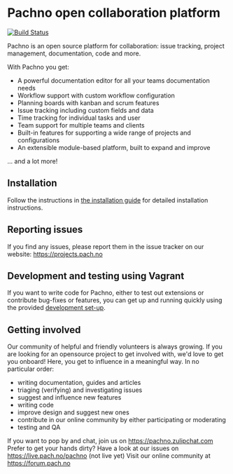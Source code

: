 # Pachno open collaboration platform 

[![Build Status](https://travis-ci.org/pachno/pachno.png?branch=master)](https://travis-ci.org/pachno/pachno) 

Pachno is an open source platform for collaboration: issue tracking, project management, documentation, code and more. 

With Pachno you get:
* A powerful documentation editor for all your teams documentation needs
* Workflow support with custom workflow configuration
* Planning boards with kanban and scrum features
* Issue tracking including custom fields and data
* Time tracking for individual tasks and user
* Team support for multiple teams and clients
* Built-in features for supporting a wide range of projects and configurations
* An extensible module-based platform, built to expand and improve

... and a lot more!

## Installation
Follow the instructions in [the installation guide](docs/installation.md) for detailed installation instructions.

## Reporting issues
If you find any issues, please report them in the issue tracker on our website:
https://projects.pach.no

## Development and testing using Vagrant
If you want to write code for Pachno, either to test out extensions or contribute bug-fixes or features, 
you can get up and running quickly using the provided [development set-up](docs/development.md).

## Getting involved
Our community of helpful and friendly volunteers is always growing. If you are looking for an opensource project to get involved with,
we'd love to get you onboard! Here, you get to influence in a meaningful way. In no particular order:
* writing documentation, guides and articles
* triaging (verifying) and investigating issues
* suggest and influence new features
* writing code
* improve design and suggest new ones
* contribute in our online community by either participating or moderating
* testing and QA

If you want to pop by and chat, join us on https://pachno.zulipchat.com 
Prefer to get your hands dirty? Have a look at our issues on https://live.pach.no/pachno (not live yet)
Visit our online community at https://forum.pach.no
